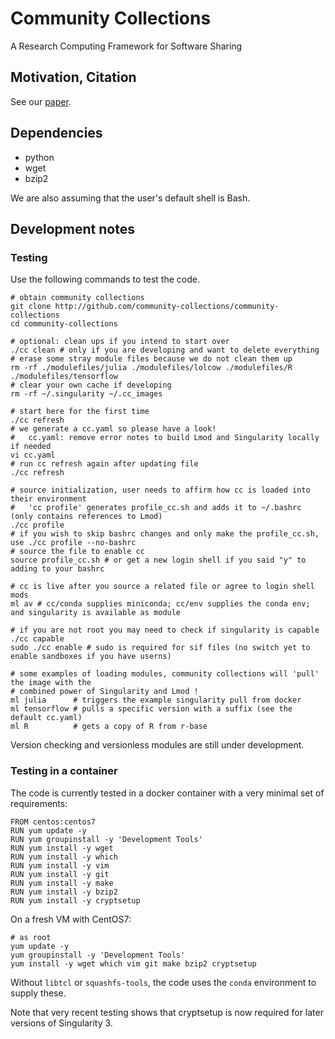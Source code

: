 # Community Collections
A Research Computing Framework for Software Sharing

## Motivation, Citation

See our [paper](https://ssl.linklings.net/conferences/pearc/pearc19_program/views/includes/files/pap120s3-file1.pdf).

## Dependencies

* python
* wget
* bzip2

We are also assuming that the user's default shell is Bash.

## Development notes

### Testing

Use the following commands to test the code.

```
# obtain community collections
git clone http://github.com/community-collections/community-collections
cd community-collections

# optional: clean ups if you intend to start over
./cc clean # only if you are developing and want to delete everything
# erase some stray module files because we do not clean them up
rm -rf ./modulefiles/julia ./modulefiles/lolcow ./modulefiles/R ./modulefiles/tensorflow
# clear your own cache if developing
rm -rf ~/.singularity ~/.cc_images 

# start here for the first time
./cc refresh
# we generate a cc.yaml so please have a look!
#   cc.yaml: remove error notes to build Lmod and Singularity locally if needed
vi cc.yaml 
# run cc refresh again after updating file
./cc refresh

# source initialization, user needs to affirm how cc is loaded into their environment
#   'cc profile' generates profile_cc.sh and adds it to ~/.bashrc (only contains references to Lmod)
./cc profile  
# if you wish to skip bashrc changes and only make the profile_cc.sh, use ./cc profile --no-bashrc
# source the file to enable cc
source profile_cc.sh # or get a new login shell if you said "y" to adding to your bashrc

# cc is live after you source a related file or agree to login shell mods
ml av # cc/conda supplies miniconda; cc/env supplies the conda env; and singularity is available as module

# if you are not root you may need to check if singularity is capable
./cc capable
sudo ./cc enable # sudo is required for sif files (no switch yet to enable sandboxes if you have userns)

# some examples of loading modules, community collections will 'pull' the image with the 
# combined power of Singularity and Lmod !
ml julia      # triggers the example singularity pull from docker
ml tensorflow # pulls a specific version with a suffix (see the default cc.yaml)
ml R          # gets a copy of R from r-base
```

Version checking and versionless modules are still under development.

### Testing in a container

The code is currently tested in a docker container with a very minimal set of requirements:

```
FROM centos:centos7
RUN yum update -y
RUN yum groupinstall -y 'Development Tools'
RUN yum install -y wget
RUN yum install -y which
RUN yum install -y vim
RUN yum install -y git
RUN yum install -y make
RUN yum install -y bzip2
RUN yum install -y cryptsetup
```

On a fresh VM with CentOS7:

```
# as root
yum update -y
yum groupinstall -y 'Development Tools'
yum install -y wget which vim git make bzip2 cryptsetup
```

Without `libtcl` or `squashfs-tools`, the code uses the `conda` environment to supply these. 

Note that very recent testing shows that cryptsetup is now required for later versions of Singularity 3.
